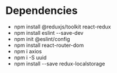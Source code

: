 # Dependencies 

- npm install @reduxjs/toolkit react-redux
- npm install eslint --save-dev
- npm init @eslint/config
- npm install react-router-dom
- npm i axios
- npm i -S uuid
- npm install --save redux-localstorage